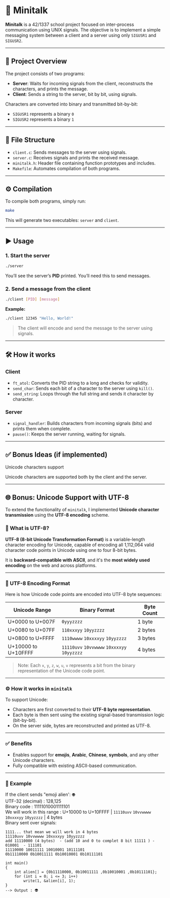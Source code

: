 # 📡 Minitalk

**Minitalk** is a 42/1337 school project focused on inter-process communication using UNIX signals. The objective is to implement a simple messaging system between a client and a server using only `SIGUSR1` and `SIGUSR2`.

---

## 🧠 Project Overview

The project consists of two programs:

- **Server**: Waits for incoming signals from the client, reconstructs the characters, and prints the message.
- **Client**: Sends a string to the server, bit by bit, using signals.

Characters are converted into binary and transmitted bit-by-bit:
- `SIGUSR1` represents a binary `0`
- `SIGUSR2` represents a binary `1`

---

## 📁 File Structure

- `client.c`: Sends messages to the server using signals.
- `server.c`: Receives signals and prints the received message.
- `minitalk.h`: Header file containing function prototypes and includes.
- `Makefile`: Automates compilation of both programs.

---

## ⚙️ Compilation

To compile both programs, simply run:

```bash
make
```

This will generate two executables: `server` and `client`.

---

## ▶️ Usage

### 1. Start the server

```bash
./server
```

You’ll see the server’s **PID** printed. You’ll need this to send messages.

### 2. Send a message from the client

```bash
./client [PID] [message]
```

**Example:**

```bash
./client 12345 "Hello, World!"
```

> The client will encode and send the message to the server using signals.

---

## 🛠 How it works

### Client

- `ft_atol`: Converts the PID string to a long and checks for validity.
- `send_char`: Sends each bit of a character to the server using `kill()`.
- `send_string`: Loops through the full string and sends it character by character.

### Server

- `signal_handler`: Builds characters from incoming signals (bits) and prints them when complete.
- `pause()`: Keeps the server running, waiting for signals.

---

## ✅ Bonus Ideas (if implemented)

Unicode characters support

Unicode characters are supported both by the client and the server.

---

## 🌐 Bonus: Unicode Support with UTF-8

To extend the functionality of `minitalk`, I implemented **Unicode character transmission** using the **UTF-8 encoding** scheme.

### 📘 What is UTF-8?

**UTF-8 (8-bit Unicode Transformation Format)** is a variable-length character encoding for Unicode, capable of encoding all 1,112,064 valid character code points in Unicode using one to four 8-bit bytes.

It is **backward-compatible with ASCII**, and it's the **most widely used encoding** on the web and across platforms.

---

### 🔣 UTF-8 Encoding Format

Here is how Unicode code points are encoded into UTF-8 byte sequences:

| Unicode Range              | Binary Format                                 | Byte Count |
|---------------------------|-----------------------------------------------|------------|
| U+0000 to U+007F          | `0yyyzzzz`                                     | 1 byte     |
| U+0080 to U+07FF          | `110xxxyy` `10yyzzzz`                          | 2 bytes    |
| U+0800 to U+FFFF          | `1110wwww` `10xxxxyy` `10yyzzzz`               | 3 bytes    |
| U+10000 to U+10FFFF       | `11110uvv` `10vvwwww` `10xxxxyy` `10yyzzzz`    | 4 bytes    |

> Note: Each `x`, `y`, `z`, `w`, `u`, `v` represents a bit from the binary representation of the Unicode code point.

---

### ⚙️ How it works in `minitalk`

To support Unicode:
- Characters are first converted to their **UTF-8 byte representation**.
- Each byte is then sent using the existing signal-based transmission logic (bit-by-bit).
- On the server side, bytes are reconstructed and printed as UTF-8.

---

### ✅ Benefits

- Enables support for **emojis**, **Arabic**, **Chinese**, **symbols**, and any other Unicode characters.
- Fully compatible with existing ASCII-based communication.

---

### 📌 Example

If the client sends "emoji alien': `👽`  
UTF-32 (decimal)	: 128,125  
Binary code : 11111010001111101  
We will work in this range : U+10000 to U+10FFFF       | `11110uvv` `10vvwwww` `10xxxxyy` `10yyzzzz`    | 4 bytes  
Binary sent over signals:  

```
1111... that mean we will work in 4 bytes
11110uvv 10vvwwww 10xxxxyy 10yyzzzz
add 11110000 (4 bytes)  - (add 10 and 0 to complet 8 bit 11111 ) - 010001  - 111101
11110000 10011111 10010001 10111101
0b11110000 0b10011111 0b10010001 0b10111101
```
```
int main()
{
	int alien[] = {0b11110000, 0b10011111 ,0b10010001 ,0b10111101};
	for (int i = 0; i <= 3; i++)
		write(1, &alien[i], 1);
}
--> Output : 👽
```
